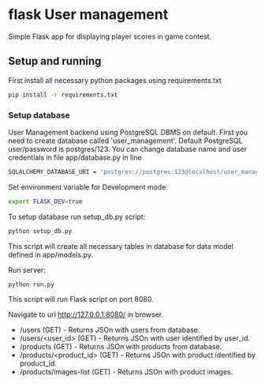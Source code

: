 # flask User management 
Simple Flask app for displaying player scores in game contest.

## Setup and running
First install all necessary python packages using requirements.txt


```bash
pip install -r requirements.txt
```
### Setup database
User Management backend using PostgreSQL DBMS on default.
First you need to create database called 'user_management'. Default PostgreSQL user/password is postgres/123. You can change database name and user credentials in file app/database.py in line
```bash
SQLALCHEMY_DATABASE_URI = "postgres://postgres:123@localhost/user_management"
```

Set environment variable for Development mode:
```bash
export FLASK_DEV=true
```

To setup database run setup_db.py script:
```bash
python setup_db.py
```
This script will create all necessary tables in database for data model defined in app/models.py.

Run server:
```bash
python run.py
```
This script will run Flask script on port 8080.

Navigate to url http://127.0.0.1:8080/ in browser.

* /users (GET) - Returns JSOn with users from database.
* /users/<user_id> (GET) - Returns JSOn with user identified by user_id.
* /products (GET) - Returns JSOn with products from database.
* /products/<product_id> (GET) - Returns JSOn with product identified by product_id.
* /products/images-list (GET) - Returns JSOn with product images.
